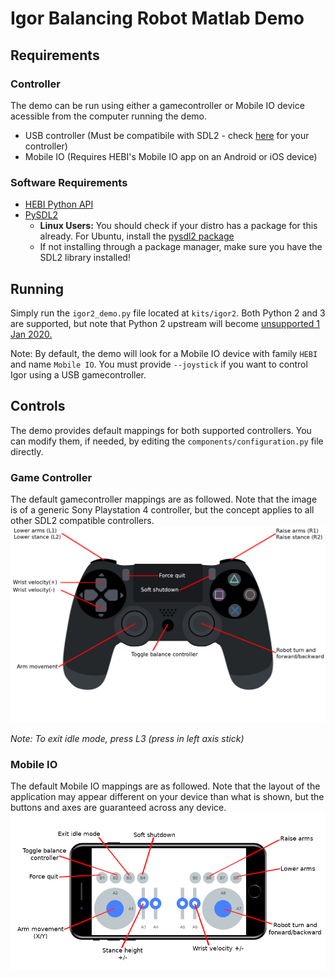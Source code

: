 # Igor Balancing Robot Matlab Demo

## Requirements

### Controller

The demo can be run using either a gamecontroller or Mobile IO device acessible from the computer running the demo.

* USB controller (Must be compatibile with SDL2 - check [here](https://github.com/gabomdq/SDL_GameControllerDB/blob/master/gamecontrollerdb.txt) for your controller)
* Mobile IO (Requires HEBI's Mobile IO app on an Android or iOS device)

### Software Requirements 
* [HEBI Python API](https://pypi.org/project/hebi-py/)
* [PySDL2](https://pypi.org/project/PySDL2/)
  * **Linux Users:** You should check if your distro has a package for this already. For Ubuntu, install the [pysdl2 package](https://launchpad.net/ubuntu/+source/pysdl2)
  * If not installing through a package manager, make sure you have the SDL2 library installed!

## Running

Simply run the `igor2_demo.py` file located at `kits/igor2`. Both Python 2 and 3 are supported, but note that Python 2 upstream will become [unsupported 1 Jan 2020.](https://pythonclock.org/)

Note: By default, the demo will look for a Mobile IO device with family `HEBI` and name `Mobile IO`. You must provide `--joystick` if you want to control Igor using a USB gamecontroller.

## Controls

The demo provides default mappings for both supported controllers. You can modify them, if needed, by editing the `components/configuration.py` file directly.

### Game Controller

The default gamecontroller mappings are as followed. Note that the image is of a generic Sony Playstation 4 controller, but the concept applies to all other SDL2 compatible controllers.
![ps4 igor](resources/ps4_igor.png)

*Note: To exit idle mode, press L3 (press in left axis stick)*

### Mobile IO

The default Mobile IO mappings are as followed. Note that the layout of the application may appear different on your device than what is shown, but the buttons and axes are guaranteed across any device.
![mobile io igor](resources/mobile_io_igor.png)

